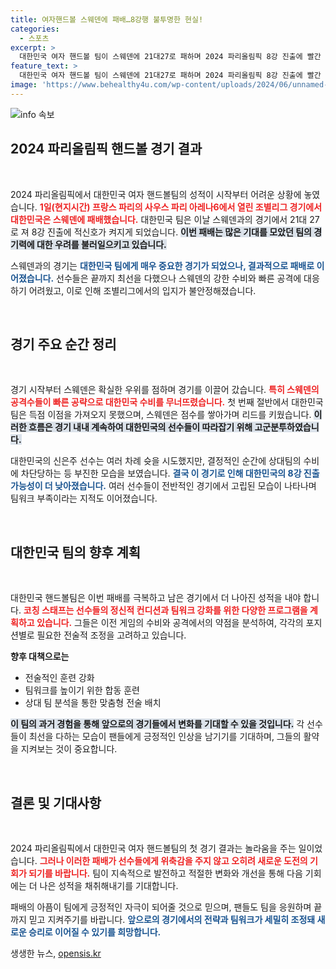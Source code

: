 ```yaml
---
title: 여자핸드볼 스웨덴에 패배…8강행 불투명한 현실!
categories:
  - 스포츠
excerpt: >
  대한민국 여자 핸드볼 팀이 스웨덴에 21대27로 패하며 2024 파리올림픽 8강 진출에 빨간 불이 켜졌다. 신은주의 슛 시도에도 불구하고, 팀의 운명은 이제 절박한 상황에 놓였다!
feature_text: >
  대한민국 여자 핸드볼 팀이 스웨덴에 21대27로 패하며 2024 파리올림픽 8강 진출에 빨간 불이 켜졌다. 신은주의 슛 시도에도 불구하고, 팀의 운명은 이제 절박한 상황에 놓였다!
image: 'https://www.behealthy4u.com/wp-content/uploads/2024/06/unnamed-file.png'
---
```


<p><img src="https://www.behealthy4u.com/wp-content/uploads/2024/06/unnamed-file.png" alt="info 속보" /></p>

<h2 data-ke-size="size26">2024 파리올림픽 핸드볼 경기 결과</h2>

<p data-ke-size="size16">&nbsp;</p>

<p>2024 파리올림픽에서 대한민국 여자 핸드볼팀의 성적이 시작부터 어려운 상황에 놓였습니다. <b><span style="color: #ee2323;">1일(현지시간) 프랑스 파리의 사우스 파리 아레나6에서 열린 조별리그 경기에서 대한민국은 스웨덴에 패배했습니다.</span></b> 대한민국 팀은 이날 스웨덴과의 경기에서 21대 27로 져 8강 진출에 적신호가 켜지게 되었습니다. <b><span style="background-color: #21538527;">이번 패배는 많은 기대를 모았던 팀의 경기력에 대한 우려를 불러일으키고 있습니다.</span></b></p>

<p>스웨덴과의 경기는 <b><span style="color: #1a5490;">대한민국 팀에게 매우 중요한 경기가 되었으나, 결과적으로 패배로 이어졌습니다.</span></b> 선수들은 끝까지 최선을 다했으나 스웨덴의 강한 수비와 빠른 공격에 대응하기 어려웠고, 이로 인해 조별리그에서의 입지가 불안정해졌습니다.</p>

<p data-ke-size="size16">&nbsp;</p>

<h2 data-ke-size="size26">경기 주요 순간 정리</h2>

<p data-ke-size="size16">&nbsp;</p>

<p>경기 시작부터 스웨덴은 확실한 우위를 점하며 경기를 이끌어 갔습니다. <b><span style="color: #ee2323;">특히 스웨덴의 공격수들이 빠른 공략으로 대한민국 수비를 무너뜨렸습니다.</span></b> 첫 번째 절반에서 대한민국 팀은 득점 이점을 가져오지 못했으며, 스웨덴은 점수를 쌓아가며 리드를 키웠습니다. <b><span style="background-color: #21538527;">이러한 흐름은 경기 내내 계속하여 대한민국의 선수들이 따라잡기 위해 고군분투하였습니다.</span></b></p>

<p>대한민국의 신은주 선수는 여러 차례 슛을 시도했지만, 결정적인 순간에 상대팀의 수비에 차단당하는 등 부진한 모습을 보였습니다. <b><span style="color: #1a5490;">결국 이 경기로 인해 대한민국의 8강 진출 가능성이 더 낮아졌습니다.</span></b> 여러 선수들이 전반적인 경기에서 고립된 모습이 나타나며 팀워크 부족이라는 지적도 이어졌습니다.</p>

<p data-ke-size="size16">&nbsp;</p>

<h2 data-ke-size="size26">대한민국 팀의 향후 계획</h2>

<p data-ke-size="size16">&nbsp;</p>

<p>대한민국 핸드볼팀은 이번 패배를 극복하고 남은 경기에서 더 나아진 성적을 내야 합니다. <b><span style="color: #ee2323;">코칭 스태프는 선수들의 정신적 컨디션과 팀워크 강화를 위한 다양한 프로그램을 계획하고 있습니다.</span></b> 그들은 이전 게임의 수비와 공격에서의 약점을 분석하여, 각각의 포지션별로 필요한 전술적 조정을 고려하고 있습니다.</p>

<p><strong>향후 대책으로는</strong></p>

<ul>
  <li>전술적인 훈련 강화</li>
  <li>팀워크를 높이기 위한 합동 훈련</li>
  <li>상대 팀 분석을 통한 맞춤형 전술 배치</li>
</ul>

<p><b><span style="background-color: #21538527;">이 팀의 과거 경험을 통해 앞으로의 경기들에서 변화를 기대할 수 있을 것입니다.</span></b> 각 선수들이 최선을 다하는 모습이 팬들에게 긍정적인 인상을 남기기를 기대하며, 그들의 활약을 지켜보는 것이 중요합니다.</p>

<p data-ke-size="size16">&nbsp;</p>

<h2 data-ke-size="size26">결론 및 기대사항</h2>

<p data-ke-size="size16">&nbsp;</p>

<p>2024 파리올림픽에서 대한민국 여자 핸드볼팀의 첫 경기 결과는 놀라움을 주는 일이었습니다. <b><span style="color: #ee2323;">그러나 이러한 패배가 선수들에게 위축감을 주지 않고 오히려 새로운 도전의 기회가 되기를 바랍니다.</span></b> 팀이 지속적으로 발전하고 적절한 변화와 개선을 통해 다음 기회에는 더 나은 성적을 채취해내기를 기대합니다.</p>

<p>패배의 아픔이 팀에게 긍정적인 자극이 되어줄 것으로 믿으며, 팬들도 팀을 응원하며 끝까지 믿고 지켜주기를 바랍니다. <b><span style="color: #1a5490;">앞으로의 경기에서의 전략과 팀워크가 세밀히 조정돼 새로운 승리로 이어질 수 있기를 희망합니다.</span></b></p>
생생한 뉴스, <a href="https://opensis.kr" rel="dofollow">opensis.kr</a>


